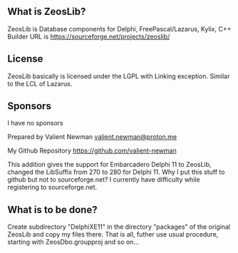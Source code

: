 ## What is ZeosLib?

ZeosLib is Database components for Delphi, FreePascal/Lazarus, Kylix, C++ Builder
URL is https://sourceforge.net/projects/zeoslib/

## License

ZeosLib basically is licensed under the LGPL with Linking exception. Similar to the LCL of Lazarus.

## Sponsors

I have no sponsors

Prepared by Valient Newman <valient.newman@proton.me> 

My Github Repository <https://github.com/valient-newman>

This addition gives the support for Embarcadero Delphi 11 to ZeosLib, changed the LibSuffix from 270 to 280 for Delphi 11.
Why I put this stuff to github but not to sourceforge.net?
I currently have difficulty while registering to sourceforge.net.


## What is to be done?
Create subdirectory "DelphiXE11" in the directory "packages" of the original ZeosLib and copy my files there.
That is all, futher use usual procedure, starting with ZeosDbo.groupproj and so on...
